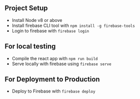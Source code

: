 ## Project Setup

* Install Node v8 or above
* Install firebase CLI tool with `npm install -g firebase-tools`
* Login to firebase with `firebase login`

## For local testing

* Compile the react app with `npm run build`
* Serve locally with firebase using `firebase serve`

## For Deployment to Production

* Deploy to Firebase with `firebase deploy`